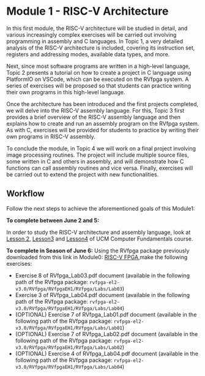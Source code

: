 # Module 1 - RISC-V Architecture

In this first module, the RISC-V architecture will be studied in detail, and various increasingly complex exercises will be carried out involving programming in assembly and C languages. In Topic 1, a very detailed analysis of the RISC-V architecture is included, covering its instruction set, registers and addressing modes, available data types, and more.

Next, since most software programs are written in a high-level language, Topic 2 presents a tutorial on how to create a project in C language using PlatformIO on VSCode, which can be executed on the RVfpga system. A series of exercises will be proposed so that students can practice writing their own programs in this high-level language.

Once the architecture has been introduced and the first projects completed, we will delve into the RISC-V assembly language. For this, Topic 3 first provides a brief overview of the RISC-V assembly language and then explains how to create and run an assembly program on the RVfpga system. As with C, exercises will be provided for students to practice by writing their own programs in RISC-V assembly.

To conclude the module, in Topic 4 we will work on a final project involving image processing routines. The project will include multiple source files, some written in C and others in assembly, and will demonstrate how C functions can call assembly routines and vice versa. Finally, exercises will be carried out to extend the project with new functionalities.

## Workflow
 Follow the next steps to achieve the aforementioned goals of this Module1:

**To complete between June 2 and 5:**

In order to study the RISC-V architecture and assembly language, look at [Lesson 2](https://www.fdi.ucm.es/profesor/mendias/FC2/FC2tema2.pdf), [Lesson3](https://www.fdi.ucm.es/profesor/mendias/FC2/FC2tema3.pdf) and [Lesson4](https://www.fdi.ucm.es/profesor/mendias/FC2/FC2tema4.pdf) of UCM Computer Fundamentals course. 


**To complete in Season of June 6:**
Using the RVfpga package previously downloaded from this link in Module0: [RISC-V FPGA](https://university.imgtec.com/rvfpga-el2-v3-0-english-downloads-page/),make the following exercises:

* Exercise 8 of RVfpga_Lab03.pdf document (available in the following path of the RVfpga package: `rvfpga-el2-v3.0/RVfpga/RVfpgaEH1/RVfpga/Labs/Lab03`)
* Exercise 3 of RVfpga_Lab04.pdf document (available in the following path of the RVfpga package: `rvfpga-el2-v3.0/RVfpga/RVfpgaEH1/RVfpga/Labs/Lab04`)
* (OPTIONAL) Exercise 7 of RVfpga_Lab01.pdf document (available in the following path of the RVfpga package: `rvfpga-el2-v3.0/RVfpga/RVfpgaEH1/RVfpga/Labs/Lab01`)
* (OPTIONAL) Exercise 7 of RVfpga_Lab02.pdf document (available in the following path of the RVfpga package: `rvfpga-el2-v3.0/RVfpga/RVfpgaEH1/RVfpga/Labs/Lab02`)
* (OPTIONAL) Exercise 4 of RVfpga_Lab04.pdf document (available in the following path of the RVfpga package: `rvfpga-el2-v3.0/RVfpga/RVfpgaEH1/RVfpga/Labs/Lab04`)

   
